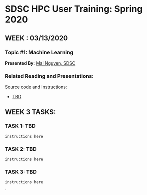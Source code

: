 # SDSC HPC User Training:  Spring 2020
## WEEK : 03/13/2020

### Topic #1:  Machine Learning 
**Presented By:**  [Mai Nguyen, SDSC](https://hpc-students.sdsc.edu/instr_bios/mai_nguyen.html)

### Related Reading and Presentations:

Source code and Instructions:

* [TBD](TBD)


## WEEK 3 TASKS:
### TASK 1:  TBD

```
instructions here
```

### TASK 2:  TBD
```
instructions here
```

### TASK 3:  TBD
```
instructions here
```

`
